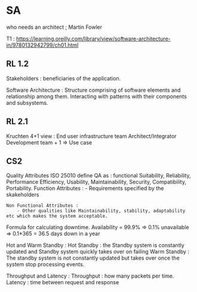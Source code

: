 # SA

who needs an architect ; Martin Fowler

T1 : https://learning.oreilly.com/library/view/software-architecture-in/9780132942799/ch01.html


## RL 1.2

Stakeholders : beneficiaries of the application.

Software Architecture : 
    Structure  comprising of software elements and relationship among them. Interacting with patterns with their components and subsystems.

## RL 2.1

Kruchten 4+1 view :
    End user
    infrastructure team
    Architect/Integrator
    Development team
    + 1 => Use case

## CS2 

Quality Attributes 
ISO 25010 define QA as : functional Suitability, Reliability, Performance Efficiency, Usability, Maintainability, Security, Compatibility, Portability.
     Function Attributes : 
        - Requirements specified by the skakeholders

    Non Functional Attributes :
        - Other qualities like Maintainability, stability, adaptability etc which makes the system acceptable.

Formula for calculating downtime. 
    Availability = 99.9% => 0.1% unavailable => 0.1*365 = 36.5 days down in a year

Hot and Warm Standby :
    Hot Standby : the Standby system is constantly updated and Standby system quickly takes over on failing
    Warm Standby : The standby system is not constantly updated but takes over once the system stop processing events.

Throughput and Latency :
    Throughput : how many packets per time.
    Latency : time between request and response 